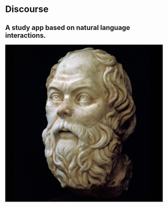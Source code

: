 # Discourse
## A study app based on natural language interactions.

![alt text](socrates.jpg "Logo Title Text 1")
